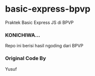 # basic-express-bpvp
Praktek Basic Express JS di BPVP

### KONICHIWA...

Repo ini berisi hasil ngoding dari BPVP

### Original Code By
Yusuf
